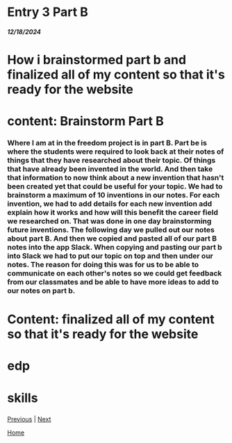 # Entry 3 Part B
##### 12/18/2024
# How i brainstormed part b and finalized all of my content so that it's ready for the website

# content: Brainstorm Part B
### Where I am at in the freedom project is in part B. Part be is where the students were required to look back at their notes of things that they have researched about their topic. Of things that have already been invented in the world. And then take that information to now think about a new invention that hasn't been created yet that could be useful for your topic.  We had to brainstorm a maximum of 10 inventions in our notes. For each invention, we had to add details for each new invention add explain how it works and how will this benefit the career field we researched on. That was done in one day brainstorming future inventions. The following day we pulled out our notes about part B. And then we copied and pasted all of our part B notes into the app Slack. When copying and pasting our part b into Slack we had to put our topic on top and then under our notes. The reason for doing this was for us to be able to communicate on each other's notes so we could get feedback from our classmates and be able to have more ideas to add to our notes on part b. 

# Content:  finalized all of my content so that it's ready for the website
###
# edp
###
# skills
###


[Previous](entry02.md) | [Next](entry04.md)

[Home](../README.md)
